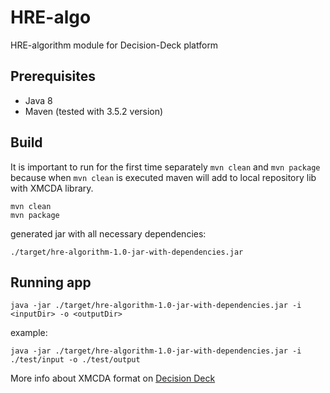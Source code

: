# HRE-algo
HRE-algorithm module for Decision-Deck platform

## Prerequisites

- Java 8
- Maven (tested with 3.5.2 version)


## Build

It is important to run for the first time separately ```mvn clean``` and ```mvn package``` because when ```mvn clean``` is executed maven will add to local repository lib with XMCDA library. 
```
mvn clean 
mvn package
```

generated jar with all necessary dependencies:

```
./target/hre-algorithm-1.0-jar-with-dependencies.jar
```

## Running app

```
java -jar ./target/hre-algorithm-1.0-jar-with-dependencies.jar -i <inputDir> -o <outputDir> 
```

example:

```
java -jar ./target/hre-algorithm-1.0-jar-with-dependencies.jar -i ./test/input -o ./test/output 
```

More info about XMCDA format on [Decision Deck](https://www.decision-deck.org/project/)

